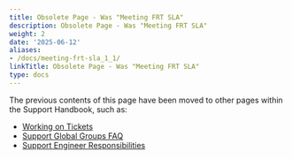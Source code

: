 ```yaml
---
title: Obsolete Page - Was "Meeting FRT SLA"
description: Obsolete Page - Was "Meeting FRT SLA"
weight: 2
date: '2025-06-12'
aliases:
- /docs/meeting-frt-sla_1_1/
linkTitle: Obsolete Page - Was "Meeting FRT SLA"
type: docs
---
```


The previous contents of this page have been moved to other pages within
the Support Handbook, such as:

- [Working on Tickets](../working-on-tickets)
- [Support Global Groups FAQ](/handbook/support/support-global-groups/sgg-faq)
- [Support Engineer Responsibilities](/handbook/support//support-engineer-responsibilities)
